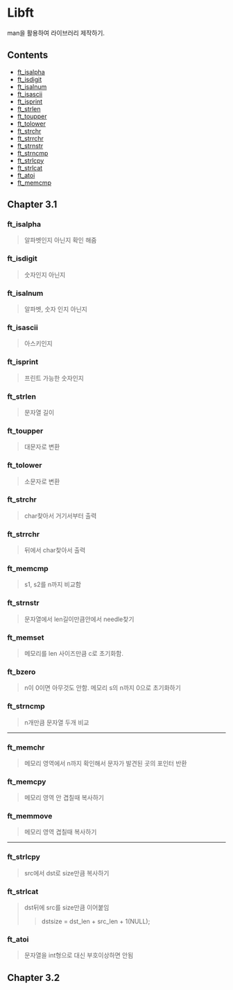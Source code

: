 # Libft

man을 활용하여 라이브러리 제작하기.

## Contents
* [ft_isalpha](#ftisalpha)
* [ft_isdigit](#ftisdigit)
* [ft_isalnum](#ftisalnum)
* [ft_isascii](#ftisascii)
* [ft_isprint](#ftisprint)
* [ft_strlen](#ftstrlen)
* [ft_toupper](#fttoupper)
* [ft_tolower](#fttolower)
* [ft_strchr](#ftstrchr)
* [ft_strrchr](#ftstrrchr)
* [ft_strnstr](#ftstrnstr)
* [ft_strncmp](#ftstrncmp)
* [ft_strlcpy](#ftstrlcpy)
* [ft_strlcat](#ftstrlcat)
* [ft_atoi](#ftatoi)
* [ft_memcmp](#ftmemcmp)

## Chapter 3.1

### ft_isalpha
> 알파벳인지 아닌지 확인 해줌  

### ft_isdigit
> 숫자인지 아닌지

### ft_isalnum
> 알파벳, 숫자 인지 아닌지

### ft_isascii
> 아스키인지

### ft_isprint
> 프린트 가능한 숫자인지

### ft_strlen
> 문자열 길이

### ft_toupper
> 대문자로 변환

### ft_tolower
> 소문자로 변환

### ft_strchr
> char찾아서 거기서부터 출력

### ft_strrchr
> 뒤에서 char찾아서 출력

### ft_memcmp
> s1, s2를 n까지 비교함

### ft_strnstr
> 문자열에서 len길이만큼안에서 needle찾기

### ft_memset
> 메모리를 len 사이즈만큼 c로 초기화함.

### ft_bzero
> n이 0이면 아무것도 안함. 메모리 s의 n까지 0으로 초기화하기

### ft_strncmp
> n개만큼 문자열 두개 비교
----------------------------------
### ft_memchr
> 메모리 영역에서 n까지 확인해서 문자가 발견된 곳의 포인터 반환

### ft_memcpy
> 메모리 영역 안 겹칠때 복사하기

### ft_memmove
> 메모리 영역 겹칠때 복사하기

--------------------------------

### ft_strlcpy
> src에서 dst로 size만큼 복사하기

### ft_strlcat
> dst뒤에 src를 size만큼 이어붙임
> > dstsize = dst_len + src_len + 1(NULL);

### ft_atoi
> 문자열을 int형으로 대신 부호이상하면 안됨

## Chapter 3.2
### 
